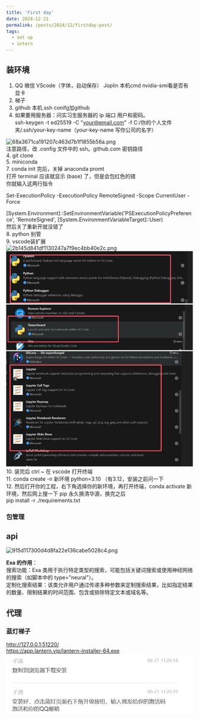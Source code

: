```yaml
---
title: 'First day'
date: 2024-12-21
permalink: /posts/2024/12/firstday-post/
tags:
  - set up
  - intern
---
```




## 装环境

1.  QQ 微信 VScode（字体，自动保存） Joplin 本机cmd nvidia-smi看是否有显卡
2.  梯子
3.  github 本机.ssh conifg加github
4.  如果要用服务器：问实习生服务器的 ip 端口 用户和密码。  
    ssh-keygen -t ed25519 -C "your@email.com" -f C:/你的个人文件夹/.ssh/your-key-name（your-key-name 写你公司的名字）

![68a3671ca191207c463d7b1f1855b56a.png](https://lrf8182.github.io/images/_resources/68a3671ca191207c463d7b1f1855b56a.png)  
注意路径，改 .config 文件中的 ssh。github.com 密钥路径  
4\. git clone  
5\. miniconda  
7\. conda init 完后，关掉 anaconda promt  
打开 terminal 应该就显示 (base) 了，但是会包红色的错  
你就输入这两行指令

Set-ExecutionPolicy -ExecutionPolicy RemoteSigned -Scope CurrentUser -Force

\[System.Environment\]::SetEnvironmentVariable('PSExecutionPolicyPreference', 'RemoteSigned', \[System.EnvironmentVariableTarget\]::User)  
然后关了重新开就没错了  
8\. python 别管  
9\. vscode装扩展  
![2b145d841df1130247a7f9ec4bb40e2c.png](https://lrf8182.github.io/images/_resources/2b145d841df1130247a7f9ec4bb40e2c.png)  
![73f2b901b51222ce51a5dcc0115e9bf9.png](_resources/73f2b901b51222ce51a5dcc0115e9bf9.png)  
![78e12036f868db4407168df08b90a781.png](_resources/78e12036f868db4407168df08b90a781.png)  
![47fd03f8771984511213c1350728f795.png](_resources/47fd03f8771984511213c1350728f795.png)  
10\. 装完后 ctrl ~ 在 vscode 打开终端  
11\. conda create -n 新环境 python=3.10 （有3.12，安装之前问一下  
12\. 然后打开你的工程，右下角选择你的新环境，再打开终端，conda activate 新环境，然后网上搜一下 pip 永久换清华源，换完之后  
pip install -r ./requirements.txt

### 包管理

## api

![915d117300d4d8fa22e136cabe5028c4.png](../_resources/915d117300d4d8fa22e136cabe5028c4.png)

**Exa 的作用**：  
搜索功能：Exa 类用于执行特定类型的搜索，可能包括关键词搜索或使用神经网络的搜索（如脚本中的 type="neural"）。  
定制化搜索结果：该类允许用户通过传递多种参数来定制搜索结果，比如指定结果的数量、限制结果的时间范围、包含或排除特定文本或域名等。

## 代理

### 蓝灯梯子

http://127.0.0.1:51220/  
https://app.lantern.vip/lantern-installer-64.exe  
![48562b48da1fae0a92ae6705716ada75.png](../images/_resources/48562b48da1fae0a92ae6705716ada75.png)